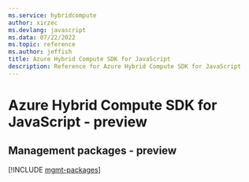 ```yaml
---
ms.service: hybridcompute
author: xirzec
ms.devlang: javascript
ms.data: 07/22/2022
ms.topic: reference
ms.author: jeffish
title: Azure Hybrid Compute SDK for JavaScript
description: Reference for Azure Hybrid Compute SDK for JavaScript
---
```

# Azure Hybrid Compute SDK for JavaScript - preview

## Management packages - preview
[!INCLUDE [mgmt-packages](hybrid-compute-mgmt-index.md)]